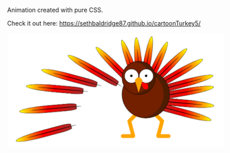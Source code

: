Animation created with pure CSS.

Check it out here: https://sethbaldridge87.github.io/cartoonTurkey5/

![alt text](https://raw.githubusercontent.com/sethbaldridge87/cartoonTurkey5/master/turkey5.PNG)
